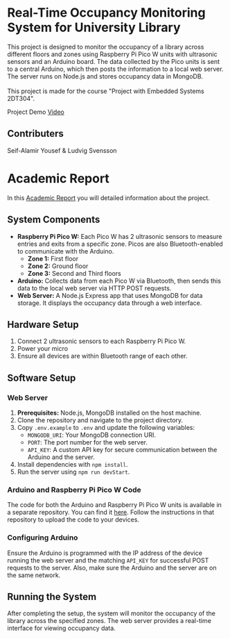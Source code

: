 # Real-Time Occupancy Monitoring System for University Library

This project is designed to monitor the occupancy of a library across different floors and zones using Raspberry Pi Pico W units with ultrasonic sensors and an Arduino board. The data collected by the Pico units is sent to a central Arduino, which then posts the information to a local web server. The server runs on Node.js and stores occupancy data in MongoDB.<br><br>
This project is made for the course "Project with Embedded Systems 2DT304". <br>

Project Demo [Video](https://www.youtube.com/watch?v=ATyk5O6ZMHE)

## Contributers
Seif-Alamir Yousef & Ludvig Svensson

## 
# Academic Report 
In this [Academic Report](https://docs.google.com/document/d/1X3nvK4McUbsehoqTqAhvU4GHUhgysJOzC636muut5SY/edit?usp=sharing) you will detailed information about the project.

## System Components

- **Raspberry Pi Pico W:** Each Pico W has 2 ultrasonic sensors to measure entries and exits from a specific zone. Picos are also Bluetooth-enabled to communicate with the Arduino.
  - **Zone 1:** First floor
  - **Zone 2:** Ground floor
  - **Zone 3:** Second and Third floors
- **Arduino:** Collects data from each Pico W via Bluetooth, then sends this data to the local web server via HTTP POST requests.
- **Web Server:** A Node.js Express app that uses MongoDB for data storage. It displays the occupancy data through a web interface.

## Hardware Setup

1. Connect 2 ultrasonic sensors to each Raspberry Pi Pico W.
2. Power your micro
3. Ensure all devices are within Bluetooth range of each other.

## Software Setup

### Web Server

1. **Prerequisites:** Node.js, MongoDB installed on the host machine.
2. Clone the repository and navigate to the project directory.
3. Copy `.env.example` to `.env` and update the following variables:
   - `MONGODB_URI`: Your MongoDB connection URI.
   - `PORT`: The port number for the web server.
   - `API_KEY`: A custom API key for secure communication between the Arduino and the server.
4. Install dependencies with `npm install`.
5. Run the server using `npm run devStart`.

### Arduino and Raspberry Pi Pico W Code

The code for both the Arduino and Raspberry Pi Pico W units is available in a separate repository. You can find it [here](git@github.com:sw0rdd/occupancyMonitoringES.git). Follow the instructions in that repository to upload the code to your devices.

### Configuring Arduino

Ensure the Arduino is programmed with the IP address of the device running the web server and the matching `API_KEY` for successful POST requests to the server. Also, make sure the Arduino and the server are on the same network.

## Running the System

After completing the setup, the system will monitor the occupancy of the library across the specified zones. The web server provides a real-time interface for viewing occupancy data.


